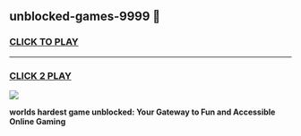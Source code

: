
## unblocked-games-9999 👋
<h3>
<a href="https://premium.freeplayer.one?title=unblocked-games-9999&ref=14F">CLICK TO PLAY</a></h3>
<hr>

<h3>
<a href="https://premium.freeplayer.one?title=unblocked-games-9999&ref=14F">CLICK 2 PLAY</a>
  
</h3>

<a href="https://premium.freeplayer.one?title=unblocked-games-9999&ref=12F/"><img src="https://clearcache.store/games.png"></a>


**worlds hardest game unblocked: Your Gateway to Fun and Accessible Online Gaming**
